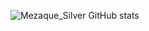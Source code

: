 ![Mezaque_Silver GitHub stats](https://github-readme-stats.vercel.app/api?username=VEGAker&show_icons=true&theme=midnight-purple)
